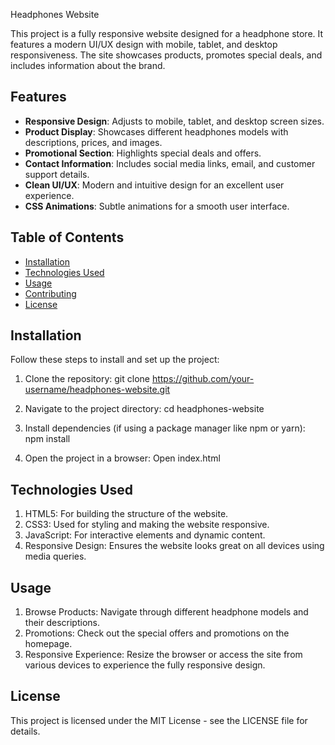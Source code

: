 Headphones Website

This project is a fully responsive website designed for a headphone store. It features a modern UI/UX design with mobile, tablet, and desktop responsiveness. The site showcases products, promotes special deals, and includes information about the brand.

## Features

- **Responsive Design**: Adjusts to mobile, tablet, and desktop screen sizes.
- **Product Display**: Showcases different headphones models with descriptions, prices, and images.
- **Promotional Section**: Highlights special deals and offers.
- **Contact Information**: Includes social media links, email, and customer support details.
- **Clean UI/UX**: Modern and intuitive design for an excellent user experience.
- **CSS Animations**: Subtle animations for a smooth user interface.

## Table of Contents

- [Installation](#installation)
- [Technologies Used](#technologies-used)
- [Usage](#usage)
- [Contributing](#contributing)
- [License](#license)

## Installation

Follow these steps to install and set up the project:

1. Clone the repository:
   git clone https://github.com/your-username/headphones-website.git

2. Navigate to the project directory:
    cd headphones-website

3. Install dependencies (if using a package manager like npm or yarn):
    npm install
4. Open the project in a browser:
    Open index.html

## Technologies Used
1. HTML5: For building the structure of the website.
2. CSS3: Used for styling and making the website responsive.
3. JavaScript: For interactive elements and dynamic content.
4. Responsive Design: Ensures the website looks great on all devices using media queries.

## Usage
1. Browse Products: Navigate through different headphone models and their descriptions.
2. Promotions: Check out the special offers and promotions on the homepage.
3. Responsive Experience: Resize the browser or access the site from various devices to experience the fully responsive design.

## License
This project is licensed under the MIT License - see the LICENSE file for details.